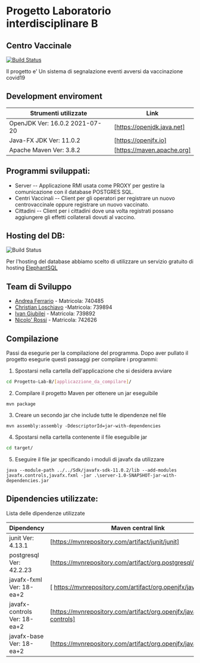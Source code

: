 # Progetto Laboratorio interdisciplinare B
## Centro Vaccinale

[![Build Status](https://travis-ci.org/joemccann/dillinger.svg?branch=master)](https://travis-ci.org/joemccann/dillinger)

Il progetto e' Un sistema di segnalazione eventi avversi da vaccinazione covid19

## Development enviroment
| Strumenti utilizzate | Link |
| ------ | ------ |
| OpenJDK Ver: 16.0.2 2021-07-20 | [https://openjdk.java.net] |
| Java-FX JDK Ver: 11.0.2 | [https://openjfx.io] |
| Apache Maven Ver: 3.8.2 | [https://maven.apache.org] |



## Programmi sviluppati:

- Server
-- Applicazione RMI usata come PROXY per gestire la comunicazione con il database POSTGRES SQL.
- Centri Vaccinali
-- Client per gli operatori per registrare un nuovo centrovaccinale oppure registrare un nuovo vaccinato.
- Cittadini 
-- Client per i cittadini dove una volta registrati possano aggiungere gli effetti collaterali dovuti al vaccino.

## Hosting del DB:



![Build Status](https://www.elephantsql.com/images/postgresql-as-a-service-elephantsql.png)


Per l'hosting del database abbiamo scelto di utilizzare un servizio gratuito di hosting [ElephantSQL](https://www.elephantsql.com/)

## Team di Sviluppo



- [Andrea Ferrario](https://github.com/AndreaF17) - Matricola: 740485 
- [Christian Loschiavo](https://github.com/Borotalcohol) -Matricola: 739894
- [Ivan Giubilei](https://github.com/Kawa-git) - Matricola: 739892
- [Nicolo' Rossi](https://github.com/NickReds) - Matricola: 742626 

## Compilazione

Passi da esegurie per la compilazione del programma.
Dopo aver pullato il progetto esegurie questi passaggi per compilare i programmi:


1. Spostarsi nella cartella dell'applicazione che si desidera avviare
```sh
cd Progetto-Lab-B/[applicazzione_da_compilare]/
```
2. Compilare il progetto Maven per ottenere un jar eseguibile
```
mvn package
```
3. Creare un secondo jar che include tutte le dipendenze nel file
```
mvn assembly:assembly -DdescriptorId=jar-with-dependencies
```
4. Spostarsi nella cartella contenente il file eseguibile jar
``` sh
cd target/
```
5. Eseguire il file jar specificando i moduli di javafx da utilizzare
``` 
java --module-path ../../Sdk/javafx-sdk-11.0.2/lib --add-modules javafx.controls,javafx.fxml -jar .\server-1.0-SNAPSHOT-jar-with-dependencies.jar
```

## Dipendencies utilizzate:
Lista delle dipendenze utilizzate

| Dipendency | Maven central link |
| ------ | ------ |
| junit Ver: 4.13.1 | [https://mvnrepository.com/artifact/junit/junit] |
| postgresql Ver: 42.2.23 | [https://mvnrepository.com/artifact/org.postgresql/postgresql] |
| javafx-fxml Ver: 18-ea+2 | [ https://mvnrepository.com/artifact/org.openjfx/javafx-fxml] |
| javafx-controls Ver: 18-ea+2 | [https://mvnrepository.com/artifact/org.openjfx/javafx-controls] |
| javafx-base Ver: 18-ea+2 | [https://mvnrepository.com/artifact/org.openjfx/javafx-base] |
